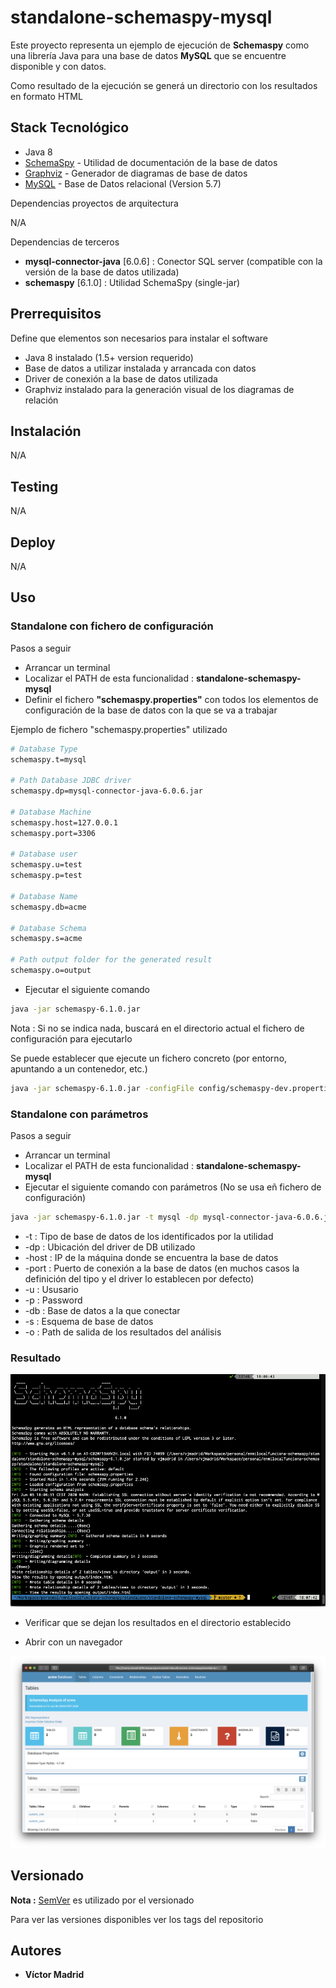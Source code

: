 # standalone-schemaspy-mysql

Este proyecto representa un ejemplo de ejecución de **Schemaspy** como una librería Java para una base de datos **MySQL** que se encuentre disponible y con datos.

Como resultado de la ejecución se generá un directorio con los resultados en formato HTML





## Stack Tecnológico

* Java 8
* [SchemaSpy](http://schemaspy.org/) - Utilidad de documentación de la base de datos
* [Graphviz](https://graphviz.org/) - Generador de diagramas de base de datos
* [MySQL](https://www.mysql.com/) - Base de Datos relacional (Version 5.7)

Dependencias proyectos de arquitectura

N/A

Dependencias de terceros 

* **mysql-connector-java** [6.0.6] : Conector SQL server (compatible con la versión de la base de datos utilizada)
* **schemaspy** [6.1.0] : Utilidad SchemaSpy (single-jar)





## Prerrequisitos

Define que elementos son necesarios para instalar el software

* Java 8 instalado (1.5+ version requerido)
* Base de datos a utilizar instalada y arrancada con datos
* Driver de conexión a la base de datos utilizada
* Graphviz instalado para la generación visual de los diagramas de relación





## Instalación

N/A





## Testing

N/A





## Deploy

N/A




## Uso



### Standalone con fichero de configuración

Pasos a seguir

* Arrancar un terminal
* Localizar el PATH de esta funcionalidad : **standalone-schemaspy-mysql**
* Definir el fichero **"schemaspy.properties"** con todos los elementos de configuración de la base de datos con la que se va a trabajar

Ejemplo de fichero "schemaspy.properties" utilizado

```bash
# Database Type
schemaspy.t=mysql

# Path Database JDBC driver
schemaspy.dp=mysql-connector-java-6.0.6.jar

# Database Machine
schemaspy.host=127.0.0.1
schemaspy.port=3306

# Database user
schemaspy.u=test
schemaspy.p=test

# Database Name
schemaspy.db=acme

# Database Schema
schemaspy.s=acme

# Path output folder for the generated result
schemaspy.o=output
```

* Ejecutar el siguiente comando

```bash
java -jar schemaspy-6.1.0.jar 
```

Nota : Si no se indica nada, buscará en el directorio actual el fichero de configuración para ejecutarlo 


Se puede establecer que ejecute un fichero concreto (por entorno, apuntando a un contenedor, etc.)

```bash
java -jar schemaspy-6.1.0.jar -configFile config/schemaspy-dev.properties
```


### Standalone con parámetros

Pasos a seguir

* Arrancar un terminal
* Localizar el PATH de esta funcionalidad : **standalone-schemaspy-mysql**
* Ejecutar el siguiente comando con parámetros (No se usa eñ fichero de configuración)

```bash
java -jar schemaspy-6.1.0.jar -t mysql -dp mysql-connector-java-6.0.6.jar -host 127.0.0.1 -port 3306 -u test -p test -db acme -s acme -o output
```

* -t : Tipo de base de datos de los identificados por la utilidad
* -dp : Ubicación del driver de DB utilizado
* -host : IP de la máquina donde se encuentra la base de datos
* -port : Puerto de conexión a la base de datos (en muchos casos la definición del tipo y el driver lo establecen por defecto)
* -u : Ususario
* -p : Password
* -db : Base de datos a la que conectar
* -s : Esquema de base de datos
* -o : Path de salida de los resultados del análisis



### Resultado

![Trazas de Ejecución de Schemapsy](https://github.com/vjmadrid/enmilocalfunciona-schemaspy/blob/master/images/mysql-schemaspy-standalone-execution.png)

* Verificar que se dejan los resultados en el directorio establecido

* Abrir con un navegador

![Resultados de Schemapsy](https://github.com/vjmadrid/enmilocalfunciona-schemaspy/blob/master/images/mysql-schemaspy-standalone-result.png)





## Versionado

**Nota :** [SemVer](http://semver.org/) es utilizado por el versionado

Para ver las versiones disponibles ver los tags del repositorio





## Autores

* **Víctor Madrid**

